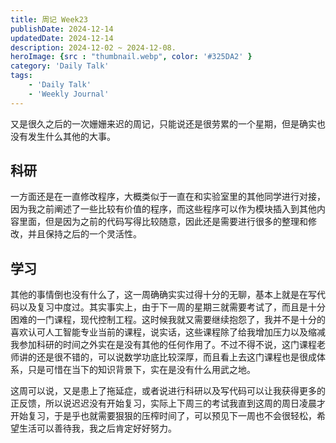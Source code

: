 ```yaml
---
title: 周记 Week23
publishDate: 2024-12-14
updatedDate: 2024-12-14
description: 2024-12-02 ~ 2024-12-08.
heroImage: {src : "thumbnail.webp", color: '#325DA2' }
category: 'Daily Talk'
tags:
    - 'Daily Talk'
    - 'Weekly Journal'
---
```


又是很久之后的一次姗姗来迟的周记，只能说还是很劳累的一个星期，但是确实也没有发生什么其他的大事。

## 科研

一方面还是在一直修改程序，大概类似于一直在和实验室里的其他同学进行对接，因为我之前阐述了一些比较有价值的程序，而这些程序可以作为模块插入到其他内容里面，但是因为之前的代码写得比较随意，因此还是需要进行很多的整理和修改，并且保持之后的一个灵活性。

## 学习

其他的事情倒也没有什么了，这一周确确实实过得十分的无聊，基本上就是在写代码以及复习中度过。其实事实上，由于下一周的星期三就需要考试了，而且是十分困难的一门课程，现代控制工程。这时候我就又需要继续抱怨了，我并不是十分的喜欢认可人工智能专业当前的课程，说实话，这些课程除了给我增加压力以及缩减我参加科研的时间之外实在是没有其他的任何作用了。不过不得不说，这门课程老师讲的还是很不错的，可以说数学功底比较深厚，而且看上去这门课程也是很成体系，只是可惜在当下的知识背景下，实在是没有什么用武之地。

这周可以说，又是患上了拖延症，或者说进行科研以及写代码可以让我获得更多的正反馈，所以说迟迟没有开始复习，实际上下周三的考试我直到这周的周日凌晨才开始复习，于是乎也就需要狠狠的压榨时间了，可以预见下一周也不会很轻松，希望生活可以善待我，我之后肯定好好努力。